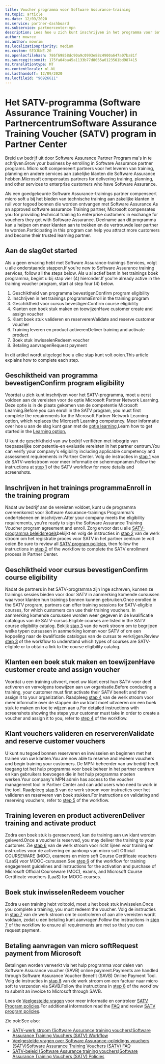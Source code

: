 ```yaml
---
title: Voucher programma voor Software Assurance-training
ms.topic: article
ms.date: 12/09/2020
ms.service: partner-dashboard
ms.subservice: partnercenter-mpn
description: Lees hoe u zich kunt inschrijven in het programma voor Software Assurance-trainings Programma's, zodat u gecompenseerd krijgt voor het leveren van training en het plannen van zakelijke klanten.
author: mowree
ms.author: mowrim
ms.localizationpriority: medium
ms.custom: SEOJUNE.20
ms.openlocfilehash: 786f69858dc90a9c0993e88c4900a647a07ba81f
ms.sourcegitcommit: 175fa04ba45a1133b77d8055a0123561bd987415
ms.translationtype: MT
ms.contentlocale: nl-NL
ms.lasthandoff: 12/09/2020
ms.locfileid: "96926611"
---
```

# <a name="software-assurance-training-voucher-satv-program-in-partner-center"></a><span data-ttu-id="3a8dd-103">Het SATV-programma (Software Assurance Training Voucher) in Partnercentrum</span><span class="sxs-lookup"><span data-stu-id="3a8dd-103">Software Assurance Training Voucher (SATV) program in Partner Center</span></span>

<span data-ttu-id="3a8dd-104">Breid uw bedrijf uit door Software Assurance Partner Program ma's in te schrijven.</span><span class="sxs-lookup"><span data-stu-id="3a8dd-104">Grow your business by enrolling in Software Assurance partner programs.</span></span> <span data-ttu-id="3a8dd-105">Micro soft compenseert partners voor het leveren van training, planning en andere services aan zakelijke klanten die Software Assurance hebben.</span><span class="sxs-lookup"><span data-stu-id="3a8dd-105">Microsoft compensates partners for delivering training, planning, and other services to enterprise customers who have Software Assurance.</span></span>

<span data-ttu-id="3a8dd-106">Als een goedgekeurde Software Assurance-trainings partner compenseert micro soft u bij het bieden van technische training aan zakelijke klanten in ruil voor tegoed bonnen die worden ontvangen met Software Assurance.</span><span class="sxs-lookup"><span data-stu-id="3a8dd-106">As an approved software assurance Training partner, Microsoft compensates you for providing technical training to enterprise customers in exchange for vouchers they get with Software Assurance.</span></span> <span data-ttu-id="3a8dd-107">Deelname aan dit programma kan u helpen om meer klanten aan te trekken en de vertrouwde leer partner te worden.</span><span class="sxs-lookup"><span data-stu-id="3a8dd-107">Participating in this program can help you attract more customers and become their trusted learning partner.</span></span>

## <a name="get-started"></a><span data-ttu-id="3a8dd-108">Aan de slag</span><span class="sxs-lookup"><span data-stu-id="3a8dd-108">Get started</span></span>

<span data-ttu-id="3a8dd-109">Als u geen ervaring hebt met Software Assurance-trainings Services, volgt u alle onderstaande stappen.</span><span class="sxs-lookup"><span data-stu-id="3a8dd-109">If you're new to Software Assurance training services, follow all the steps below.</span></span> <span data-ttu-id="3a8dd-110">Als u al actief bent in het trainings boek programma, begint u bij stap vier (4) hieronder.</span><span class="sxs-lookup"><span data-stu-id="3a8dd-110">If you're already active in the training voucher program, start at step four (4) below.</span></span> 

1. <span data-ttu-id="3a8dd-111">Geschiktheid van programma bevestigen</span><span class="sxs-lookup"><span data-stu-id="3a8dd-111">Confirm program eligibility</span></span>
2. <span data-ttu-id="3a8dd-112">Inschrijven in het trainings programma</span><span class="sxs-lookup"><span data-stu-id="3a8dd-112">Enroll in the training program</span></span>
3. <span data-ttu-id="3a8dd-113">Geschiktheid voor cursus bevestigen</span><span class="sxs-lookup"><span data-stu-id="3a8dd-113">Confirm course eligibility</span></span>
4. <span data-ttu-id="3a8dd-114">Klanten een boek stuk maken en toewijzen</span><span class="sxs-lookup"><span data-stu-id="3a8dd-114">Have customer create and assign voucher</span></span>
5. <span data-ttu-id="3a8dd-115">Klant boek stuk valideren en reserveren</span><span class="sxs-lookup"><span data-stu-id="3a8dd-115">Validate and reserve customer voucher</span></span>
6. <span data-ttu-id="3a8dd-116">Training leveren en product activeren</span><span class="sxs-lookup"><span data-stu-id="3a8dd-116">Deliver training and activate product</span></span>
7. <span data-ttu-id="3a8dd-117">Boek stuk inwisselen</span><span class="sxs-lookup"><span data-stu-id="3a8dd-117">Redeem voucher</span></span>
8. <span data-ttu-id="3a8dd-118">Betaling aanvragen</span><span class="sxs-lookup"><span data-stu-id="3a8dd-118">Request payment</span></span>

<span data-ttu-id="3a8dd-119">In dit artikel wordt uitgelegd hoe u elke stap kunt volt ooien.</span><span class="sxs-lookup"><span data-stu-id="3a8dd-119">This article explains how to complete each step.</span></span>

## <a name="confirm-program-eligibility"></a><span data-ttu-id="3a8dd-120">Geschiktheid van programma bevestigen</span><span class="sxs-lookup"><span data-stu-id="3a8dd-120">Confirm program eligibility</span></span>

<span data-ttu-id="3a8dd-121">Voordat u zich kunt inschrijven voor het SATV-programma, moet u eerst voldoen aan de vereisten voor de optie Microsoft Partner Network Learning. Deze optie is in de plaats gekomen van de competentie Microsoft Learning.</span><span class="sxs-lookup"><span data-stu-id="3a8dd-121">Before you can enroll in the SATV program, you must first complete the requirements for the Microsoft Partner Network Learning option, which replaces the Microsoft Learning competency.</span></span> <span data-ttu-id="3a8dd-122">Meer informatie over hoe u aan de slag kunt gaan met de [optie learning.](https://partner.microsoft.com/membership/learning-partners)</span><span class="sxs-lookup"><span data-stu-id="3a8dd-122">Learn how to get started in the [Learning option.](https://partner.microsoft.com/membership/learning-partners)</span></span>

<span data-ttu-id="3a8dd-123">U kunt de geschiktheid van uw bedrijf verifiëren met inbegrip van toepasselijke competentie-en evaluatie vereisten in het partner centrum.</span><span class="sxs-lookup"><span data-stu-id="3a8dd-123">You can verify your company's eligibility including applicable competency and assessment requirements in Partner Center.</span></span> <span data-ttu-id="3a8dd-124">Volg de instructies in [stap 1](https://query.prod.cms.rt.microsoft.com/cms/api/am/binary/RE4s3bB) van de SATV-werkstroom voor meer informatie en schermopnamen.</span><span class="sxs-lookup"><span data-stu-id="3a8dd-124">Follow the instructions at [step 1](https://query.prod.cms.rt.microsoft.com/cms/api/am/binary/RE4s3bB) of the SATV workflow for more details and screenshots.</span></span>

## <a name="enroll-in-the-training-program"></a><span data-ttu-id="3a8dd-125">Inschrijven in het trainings programma</span><span class="sxs-lookup"><span data-stu-id="3a8dd-125">Enroll in the training program</span></span>

<span data-ttu-id="3a8dd-126">Nadat uw bedrijf aan de vereisten voldoet, kunt u de programma overeenkomst voor Software Assurance-trainings Programma's ondertekenen en inschrijven.</span><span class="sxs-lookup"><span data-stu-id="3a8dd-126">After your company meets the eligibility requirements, you're ready to sign the Software Assurance Training Voucher program agreement and enroll.</span></span> <span data-ttu-id="3a8dd-127">Zorg ervoor dat u alle [SATV-programma beleidsregels](https://query.prod.cms.rt.microsoft.com/cms/api/am/binary/RE3koEP)bekijkt en volg de instructies in [stap 2](https://query.prod.cms.rt.microsoft.com/cms/api/am/binary/RE4s3bB) van de werk stroom om het registratie proces voor SATV in het partner centrum te volt ooien.</span><span class="sxs-lookup"><span data-stu-id="3a8dd-127">Be sure to review all [SATV program policies](https://query.prod.cms.rt.microsoft.com/cms/api/am/binary/RE3koEP), then follow the instructions in [step 2](https://query.prod.cms.rt.microsoft.com/cms/api/am/binary/RE4s3bB) of the workflow to complete the SATV enrollment process in Partner Center.</span></span>


## <a name="confirm-course-eligibility"></a><span data-ttu-id="3a8dd-128">Geschiktheid voor cursus bevestigen</span><span class="sxs-lookup"><span data-stu-id="3a8dd-128">Confirm course eligibility</span></span>
<span data-ttu-id="3a8dd-129">Nadat de partners in het SATV-programma zijn Inge schreven, kunnen ze trainings sessies bieden voor door SATV in aanmerking komende cursussen waarvoor klanten hun trainings bonnen kunnen gebruiken.</span><span class="sxs-lookup"><span data-stu-id="3a8dd-129">Once enrolled in the SATV program, partners can offer training sessions for SATV-eligible courses, for which customers can use their training vouchers.</span></span> <span data-ttu-id="3a8dd-130">In aanmerking komende cursussen worden weer gegeven in de kwalificatie catalogus van de SATV-cursus.</span><span class="sxs-lookup"><span data-stu-id="3a8dd-130">Eligible courses are listed in the SATV course eligibility catalog.</span></span> <span data-ttu-id="3a8dd-131">Bekijk [stap 3](https://query.prod.cms.rt.microsoft.com/cms/api/am/binary/RE4s3bB) van de werk stroom om te begrijpen welke typen cursussen in aanmerking komen voor SATV of om een koppeling naar de kwalificatie catalogus van de cursus te verkrijgen.</span><span class="sxs-lookup"><span data-stu-id="3a8dd-131">Review [step 3](https://query.prod.cms.rt.microsoft.com/cms/api/am/binary/RE4s3bB) of the workflow to understand which types of courses are SATV-eligible or to obtain a link to the course eligibility catalog.</span></span>

## <a name="have-customer-create-and-assign-voucher"></a><span data-ttu-id="3a8dd-132">Klanten een boek stuk maken en toewijzen</span><span class="sxs-lookup"><span data-stu-id="3a8dd-132">Have customer create and assign voucher</span></span>

<span data-ttu-id="3a8dd-133">Voordat u een training uitvoert, moet uw klant eerst hun SATV-voor deel activeren en vervolgens toewijzen aan uw organisatie.</span><span class="sxs-lookup"><span data-stu-id="3a8dd-133">Before conducting a training, your customer must first activate their SATV benefit and then assign it to your organization.</span></span> <span data-ttu-id="3a8dd-134">Raadpleeg [stap 4](https://query.prod.cms.rt.microsoft.com/cms/api/am/binary/RE4s3bB) van de werk stroom voor meer informatie over de stappen die uw klant moet uitvoeren om een boek stuk te maken en toe te wijzen aan u.</span><span class="sxs-lookup"><span data-stu-id="3a8dd-134">For detailed instructions with screenshots showing the steps your customer must take in order to create a voucher and assign it to you, refer to [step 4](https://query.prod.cms.rt.microsoft.com/cms/api/am/binary/RE4s3bB) of the workflow.</span></span>

## <a name="validate-and-reserve-customer-vouchers"></a><span data-ttu-id="3a8dd-135">Klant vouchers valideren en reserveren</span><span class="sxs-lookup"><span data-stu-id="3a8dd-135">Validate and reserve customer vouchers</span></span>

<span data-ttu-id="3a8dd-136">U kunt nu tegoed bonnen reserveren en inwisselen en beginnen met het trainen van uw klanten.</span><span class="sxs-lookup"><span data-stu-id="3a8dd-136">You are now able to reserve and redeem vouchers and begin training your customers.</span></span> <span data-ttu-id="3a8dd-137">De MPN-beheerder van uw bedrijf heeft toegang tot het hulp programma voor boek beheer in het partner centrum en kan gebruikers toevoegen die in het hulp programma moeten werken.</span><span class="sxs-lookup"><span data-stu-id="3a8dd-137">Your company's MPN admin has access to the voucher management tool in Partner Center and can add users who need to work in the tool.</span></span> <span data-ttu-id="3a8dd-138">Raadpleeg [stap 5](https://query.prod.cms.rt.microsoft.com/cms/api/am/binary/RE4s3bB) van de werk stroom voor instructies over het valideren en reserveren van boek stukken.</span><span class="sxs-lookup"><span data-stu-id="3a8dd-138">For instructions on validating and reserving vouchers, refer to [step 5](https://query.prod.cms.rt.microsoft.com/cms/api/am/binary/RE4s3bB) of the workflow.</span></span>

## <a name="deliver-training-and-activate-product"></a><span data-ttu-id="3a8dd-139">Training leveren en product activeren</span><span class="sxs-lookup"><span data-stu-id="3a8dd-139">Deliver training and activate product</span></span>

<span data-ttu-id="3a8dd-140">Zodra een boek stuk is gereserveerd, kan de training aan uw klant worden geleverd.</span><span class="sxs-lookup"><span data-stu-id="3a8dd-140">Once a voucher is reserved, you may deliver the training to your customer.</span></span> <span data-ttu-id="3a8dd-141">Zie [stap 6](https://query.prod.cms.rt.microsoft.com/cms/api/am/binary/RE4s3bB) van de werk stroom voor richt lijnen voor training en instructies voor de activering en aankoop van micro soft Official COURSEWARE (MOC), examens en micro soft Course Certificate vouchers (LaaS) voor MOOC-cursussen.</span><span class="sxs-lookup"><span data-stu-id="3a8dd-141">See [step 6](https://query.prod.cms.rt.microsoft.com/cms/api/am/binary/RE4s3bB) of the workflow for training engagement guidelines and instructions for the activation and purchase of Microsoft Official Courseware (MOC), exams, and Microsoft Course Certificate vouchers (LaaS) for MOOC courses.</span></span>

## <a name="redeem-voucher"></a><span data-ttu-id="3a8dd-142">Boek stuk inwisselen</span><span class="sxs-lookup"><span data-stu-id="3a8dd-142">Redeem voucher</span></span>

<span data-ttu-id="3a8dd-143">Zodra u een training hebt voltooid, moet u het boek stuk inwisselen.</span><span class="sxs-lookup"><span data-stu-id="3a8dd-143">Once you complete a training, you must redeem the voucher.</span></span> <span data-ttu-id="3a8dd-144">Volg de instructies in [stap 7](https://query.prod.cms.rt.microsoft.com/cms/api/am/binary/RE4s3bB) van de werk stroom om te controleren of aan alle vereisten wordt voldaan, zodat u een betaling kunt aanvragen.</span><span class="sxs-lookup"><span data-stu-id="3a8dd-144">Follow the instructions in [step 7](https://query.prod.cms.rt.microsoft.com/cms/api/am/binary/RE4s3bB) of the workflow to ensure all requirements are met so that you can request payment.</span></span> 


## <a name="request-payment-from-microsoft"></a><span data-ttu-id="3a8dd-145">Betaling aanvragen van micro soft</span><span class="sxs-lookup"><span data-stu-id="3a8dd-145">Request payment from Microsoft</span></span>

<span data-ttu-id="3a8dd-146">Betalingen worden verwerkt via het hulp programma voor delen van Software Assurance voucher (SAVB) online payment.</span><span class="sxs-lookup"><span data-stu-id="3a8dd-146">Payments are handled through Software Assurance Voucher Benefit (SAVB) Online Payment Tool.</span></span> <span data-ttu-id="3a8dd-147">Volg de instructies in [stap 8](https://query.prod.cms.rt.microsoft.com/cms/api/am/binary/RE4s3bB) van de werk stroom om een factuur naar micro soft te verzenden via SAVB.</span><span class="sxs-lookup"><span data-stu-id="3a8dd-147">Follow the instructions in [step 8](https://query.prod.cms.rt.microsoft.com/cms/api/am/binary/RE4s3bB) of the workflow to submit an invoice to Microsoft through SAVB.</span></span> 

<span data-ttu-id="3a8dd-148">Lees de [Veelgestelde vragen](https://query.prod.cms.rt.microsoft.com/cms/api/am/binary/RE3kz5o) voor meer informatie en controleer [SATV Program policies](https://query.prod.cms.rt.microsoft.com/cms/api/am/binary/RE3koEP).</span><span class="sxs-lookup"><span data-stu-id="3a8dd-148">For additional information read the [FAQ](https://query.prod.cms.rt.microsoft.com/cms/api/am/binary/RE3kz5o) and review [SATV program policies](https://query.prod.cms.rt.microsoft.com/cms/api/am/binary/RE3koEP).</span></span>

<span data-ttu-id="3a8dd-149">Zie ook:</span><span class="sxs-lookup"><span data-stu-id="3a8dd-149">See also:</span></span>

- [<span data-ttu-id="3a8dd-150">SATV-werk stroom (Software Assurance training vouchers)</span><span class="sxs-lookup"><span data-stu-id="3a8dd-150">Software Assurance Training Vouchers (SATV) Workflow</span></span>](https://query.prod.cms.rt.microsoft.com/cms/api/am/binary/RE4s3bB)
- [<span data-ttu-id="3a8dd-151">Veelgestelde vragen over Software Assurance-opleidings vouchers (SATV)</span><span class="sxs-lookup"><span data-stu-id="3a8dd-151">Software Assurance Training Vouchers (SATV) FAQ</span></span>](https://query.prod.cms.rt.microsoft.com/cms/api/am/binary/RE3kz5o)
- [<span data-ttu-id="3a8dd-152">SATV-beleid (Software Assurance training vouchers)</span><span class="sxs-lookup"><span data-stu-id="3a8dd-152">Software Assurance Training Vouchers (SATV) Policies</span></span>](https://query.prod.cms.rt.microsoft.com/cms/api/am/binary/RE3koEP)
